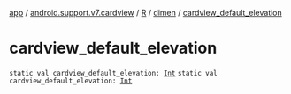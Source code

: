 [app](../../../index.md) / [android.support.v7.cardview](../../index.md) / [R](../index.md) / [dimen](index.md) / [cardview_default_elevation](./cardview_default_elevation.md)

# cardview_default_elevation

`static val cardview_default_elevation: `[`Int`](https://kotlinlang.org/api/latest/jvm/stdlib/kotlin/-int/index.html)
`static val cardview_default_elevation: `[`Int`](https://kotlinlang.org/api/latest/jvm/stdlib/kotlin/-int/index.html)